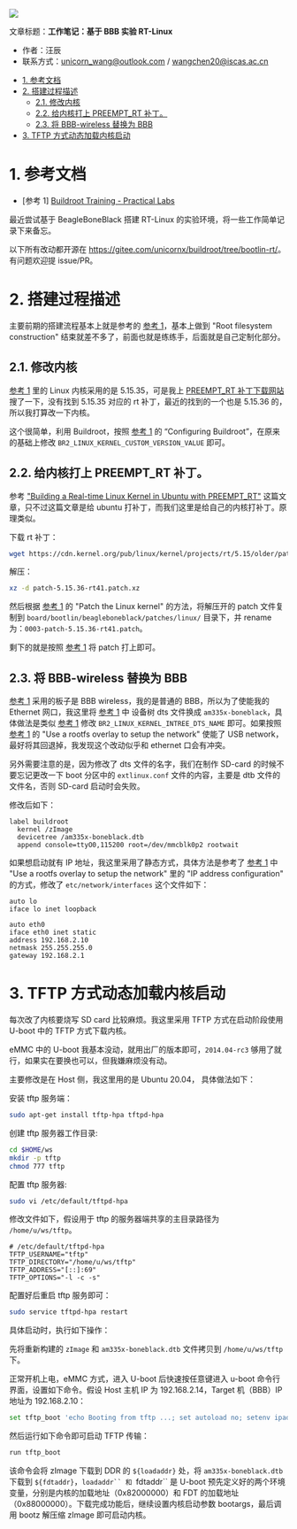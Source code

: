 ![](./diagrams/logo-linux.png)

文章标题：**工作笔记：基于 BBB 实验 RT-Linux**

- 作者：汪辰
- 联系方式：<unicorn_wang@outlook.com> / <wangchen20@iscas.ac.cn>


<!-- TOC -->

- [1. 参考文档](#1-参考文档)
- [2. 搭建过程描述](#2-搭建过程描述)
	- [2.1. 修改内核](#21-修改内核)
	- [2.2. 给内核打上 PREEMPT_RT 补丁。](#22-给内核打上-preempt_rt-补丁)
	- [2.3. 将 BBB-wireless 替换为 BBB](#23-将-bbb-wireless-替换为-bbb)
- [3. TFTP 方式动态加载内核启动](#3-tftp-方式动态加载内核启动)

<!-- /TOC -->


# 1. 参考文档 

- [参考 1] [Buildroot Training - Practical Labs][1]

最近尝试基于 BeagleBoneBlack 搭建 RT-Linux 的实验环境，将一些工作简单记录下来备忘。

以下所有改动都开源在 <https://gitee.com/unicornx/buildroot/tree/bootlin-rt/>。有问题欢迎提 issue/PR。

# 2. 搭建过程描述

主要前期的搭建流程基本上就是参考的 [参考 1][1]，基本上做到 "Root filesystem construction" 结束就差不多了，前面也就是练练手，后面就是自己定制化部分。

## 2.1. 修改内核

[参考 1][1] 里的 Linux 内核采用的是 5.15.35，可是我上 [PREEMPT_RT 补丁下载网站][2] 搜了一下，没有找到 5.15.35 对应的 rt 补丁，最近的找到的一个也是 5.15.36 的，所以我打算改一下内核。

这个很简单，利用 Buildroot，按照 [参考 1][1] 的 “Configuring Buildroot”，在原来的基础上修改 `BR2_LINUX_KERNEL_CUSTOM_VERSION_VALUE` 即可。

## 2.2. 给内核打上 PREEMPT_RT 补丁。

参考 ["Building a Real-time Linux Kernel in Ubuntu with PREEMPT_RT"][3] 这篇文章，只不过这篇文章是给 ubuntu 打补丁，而我们这里是给自己的内核打补丁。原理类似。

下载 rt 补丁：
```bash
wget https://cdn.kernel.org/pub/linux/kernel/projects/rt/5.15/older/patches-5.15.36-rt41.tar.xz
``````

解压：
```bash
xz -d patch-5.15.36-rt41.patch.xz
```

然后根据 [参考 1][1] 的 "Patch the Linux kernel" 的方法，将解压开的 patch 文件复制到 `board/bootlin/beagleboneblack/patches/linux/` 目录下，并 rename 为：`0003-patch-5.15.36-rt41.patch`。

剩下的就是按照 [参考 1][1] 将 patch 打上即可。

## 2.3. 将 BBB-wireless 替换为 BBB

[参考 1][1] 采用的板子是 BBB wireless，我的是普通的 BBB，所以为了使能我的 Ethernet 网口，我这里将 [参考 1][1] 中 设备树 dts 文件换成 `am335x-boneblack`，具体做法是类似 [参考 1][1] 修改 `BR2_LINUX_KERNEL_INTREE_DTS_NAME` 即可。如果按照 [参考 1][1] 的 "Use a rootfs overlay to setup the network" 使能了 USB network，最好将其回退掉，我发现这个改动似乎和 ethernet 口会有冲突。

另外需要注意的是，因为修改了 dts 文件的名字，我们在制作 SD-card 的时候不要忘记更改一下 boot 分区中的 `extlinux.conf` 文件的内容，主要是 dtb 文件的文件名，否则 SD-card 启动时会失败。

修改后如下：
```
label buildroot
  kernel /zImage
  devicetree /am335x-boneblack.dtb
  append console=ttyO0,115200 root=/dev/mmcblk0p2 rootwait
```

如果想启动就有 IP 地址，我这里采用了静态方式，具体方法是参考了 [参考 1][1] 中 "Use a rootfs overlay to setup the network" 里的 "IP address configuration" 的方式，修改了 `etc/network/interfaces` 这个文件如下：

```
auto lo
iface lo inet loopback

auto eth0
iface eth0 inet static
address 192.168.2.10
netmask 255.255.255.0
gateway 192.168.2.1
```

# 3. TFTP 方式动态加载内核启动

每次改了内核要烧写 SD card 比较麻烦。我这里采用 TFTP 方式在启动阶段使用 U-boot 中的 TFTP 方式下载内核。

eMMC 中的 U-boot 我基本没动，就用出厂的版本即可，`2014.04-rc3` 够用了就行，如果实在要换也可以，但我嫌麻烦没有动。

主要修改是在 Host 侧，我这里用的是 Ubuntu 20.04， 具体做法如下：

安装 tftp 服务端：
```bash
sudo apt-get install tftp-hpa tftpd-hpa
```

创建 tftp 服务器工作目录:
```bash
cd $HOME/ws
mkdir -p tftp
chmod 777 tftp
```

配置 tftp 服务器:
```bash
sudo vi /etc/default/tftpd-hpa
```

修改文件如下，假设用于 tftp 的服务器端共享的主目录路径为 `/home/u/ws/tftp`。

```
# /etc/default/tftpd-hpa
TFTP_USERNAME="tftp"
TFTP_DIRECTORY="/home/u/ws/tftp"
TFTP_ADDRESS="[::]:69"
TFTP_OPTIONS="-l -c -s"
```

配置好后重启 tftp 服务即可：

```bash
sudo service tftpd-hpa restart
```

具体启动时，执行如下操作：

先将重新构建的 `zImage` 和 `am335x-boneblack.dtb` 文件拷贝到 `/home/u/ws/tftp` 下。

正常开机上电，eMMC 方式，进入 U-boot 后快速按任意键进入 u-boot 命令行界面，设置如下命令。假设 Host 主机 IP 为 192.168.2.14，Target 机（BBB）IP 地址为 192.168.2.10：

```bash
set tftp_boot 'echo Booting from tftp ...; set autoload no; setenv ipaddr 192.168.2.10; setenv serverip 192.168.2.14; tftp ${loadaddr} zImage; tftp ${fdtaddr} am335x-boneblack.dtb; setenv bootargs console=ttyO0,115200 root=/dev/mmcblk0p2 rootwait; bootz ${loadaddr} - ${fdtaddr}'
```

然后运行如下命令即可启动 TFTP 传输：
```bash
run tftp_boot
```

该命令会将 zImage 下载到 DDR 的 `${loadaddr}` 处，将 `am335x-boneblack.dtb` 下载到 `${fdtaddr}`，`loadaddr`` 和 `fdtaddr`` 是 U-boot 预先定义好的两个环境变量，分别是内核的加载地址（0x82000000）和 FDT 的加载地址（0x88000000）。下载完成功能后，继续设置内核启动参数 bootargs，最后调用 bootz 解压缩 zImage 即可启动内核。


[1]:https://bootlin.com/doc/training/buildroot/buildroot-labs.pdf
[2]:https://cdn.kernel.org/pub/linux/kernel/projects/rt/
[3]:https://www.acontis.com/en/building-a-real-time-linux-kernel-in-ubuntu-preemptrt.html